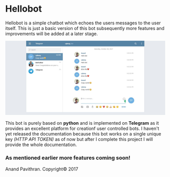 # Hellobot

Hellobot is a simple chatbot which echoes the users messages to the user itself. This is just a basic version of this bot subsequently more features and improvements will be added at a later stage. 

![Screenshot](https://github.com/anand1248/Hellobot/blob/master/Screenshot.JPG)

This bot is purely based on **python** and is implemented on **Telegram** as it provides an excellent platform for creationf user controlled bots. I haven't yet released the documentation because this bot works on a single unique key *(HTTP API TOKEN)* as of now but after I complete this project I will provide the whole documentation. 

### As mentioned earlier more features coming soon!

Anand Pavithran. Copyright© 2017 


